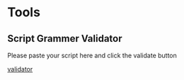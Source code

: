 # Tools

## Script Grammer Validator

Please paste your script here and click the validate button

[validator](./validator.html ':include :type=iframe width=100% height=600px')